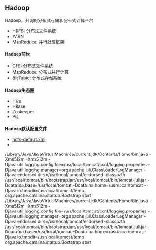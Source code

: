 ## Hadoop

Hadoop，开源的分布式存储和分布式计算平台

* HDFS: 分布式文件系统
* YARN
* MapReduce: 并行处理框架

#### Hadoop前世

* GFS: 分布式文件系统
* MapReduce: 分布式并行计算
* BigTable: 分布式存储系统

#### Hadoop生态圈

* Hive
* HBase
* Zookeeper
* Pig

#### Hadoop默认配置文件

* [hdfs-default.xml](http://hadoop.apache.org/docs/r2.7.3/hadoop-project-dist/hadoop-hdfs/hdfs-default.xml)
* 



/Library/Java/JavaVirtualMachines/current.jdk/Contents/Home/bin/java -Xms512m -Xmx512m -Djava.util.logging.config.file=/usr/local/tomcat/conf/logging.properties -Djava.util.logging.manager=org.apache.juli.ClassLoaderLogManager -Djava.endorsed.dirs=/usr/local/tomcat/endorsed -classpath /usr/local/tomcat/bin/bootstrap.jar:/usr/local/tomcat/bin/tomcat-juli.jar -Dcatalina.base=/usr/local/tomcat -Dcatalina.home=/usr/local/tomcat -Djava.io.tmpdir=/usr/local/tomcat/temp org.apache.catalina.startup.Bootstrap start
/Library/Java/JavaVirtualMachines/current.jdk/Contents/Home/bin/java -Xms512m -Xmx512m -Djava.util.logging.config.file=/usr/local/tomcat/conf/logging.properties -Djava.util.logging.manager=org.apache.juli.ClassLoaderLogManager -Djava.endorsed.dirs=/usr/local/tomcat/endorsed -classpath /usr/local/tomcat/bin/bootstrap.jar:/usr/local/tomcat/bin/tomcat-juli.jar -Dcatalina.base=/usr/local/tomcat -Dcatalina.home=/usr/local/tomcat -Djava.io.tmpdir=/usr/local/tomcat/temp org.apache.catalina.startup.Bootstrap start

